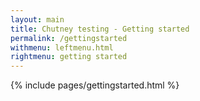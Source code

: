 ```yaml
---
layout: main
title: Chutney testing - Getting started
permalink: /gettingstarted
withmenu: leftmenu.html
rightmenu: getting started
---
```

{% include pages/gettingstarted.html %}